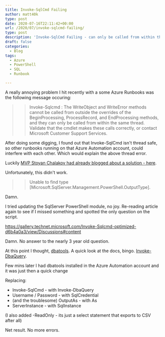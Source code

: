 ```yaml
---
title: Invoke-SqlCmd Failing
author: matt40k
type: post
date: 2020-07-16T22:11:42+00:00
url: /2020/07/invoke-sqlcmd-failing/
type: post
description: 'Invoke-SqlCmd Failing - can only be called from within the same thread'
draft: false
categories:
  - Blog
tags:
  - Azure
  - PowerShell
  - SQL
  - Runbook

---
```


A really annoying problem I hit recently with a some Azure Runbooks was the following message occuring:

>> Invoke-Sqlcmd : The WriteObject and WriteError methods cannot be called from outside the overrides of the BeginProcessing, ProcessRecord, and EndProcessing methods, and they can only be called from within the same thread. 
>> Validate that the cmdlet makes these calls correctly, or contact Microsoft Customer Support Services.

After doing some digging, I found out that Invoke-SqlCmd isn't thread safe, so other runbooks running on that Azure Automation account, could interfere with each other. Which would explain the above thread error.

Luckily <a href="https://social.technet.microsoft.com/wiki/contents/articles/40091.automating-sql-operations-with-service-management-automation-sma-and-invoke-sqlcmd-challenges-and-solutions.aspx" target="_blank" rel="nofollow">MVP Stoyan Chalakov had already blogged about a solution - here</a>.

Unfortunately, this didn't work. 

>> Unable to find type [Microsoft.SqlServer.Management.PowerShell.OutputType].

Damn.

I tried updating the SqlServer PowerShell module, no joy. Re-reading article again to see if I missed something and spotted the only question on the script.

<a href="https://gallery.technet.microsoft.com/Invoke-Sqlcmd-optimized-d6b4a0a3/view/Discussions#content" target="_blank" rel="nofollow">https://gallery.technet.microsoft.com/Invoke-Sqlcmd-optimized-d6b4a0a3/view/Discussions#content</a>

Damn. No answer to the nearly 3 year old question.

At this point I thought, <a href="https://dbatools.io">dbatools</a>. A quick look at the docs, bingo. <a href="https://docs.dbatools.io/#Invoke-DbaQuery">Invoke-DbaQuery</a>.

Few mins later I had dbatools installed in the Azure Automation account and it was just then a quick change

Replacing:

- Invoke-SqlCmd - with Invoke-DbaQuery
- Username / Password - with SqlCredential
- (and the troublesome) OutputAs - with As
- ServerInstance - with SqlInstance

(I also added -ReadOnly - its just a select statement that exports to CSV after all)

Net result. No more errors.

